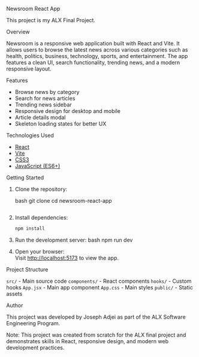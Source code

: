 Newsroom React App

This project is my ALX Final Project.

Overview

Newsroom is a responsive web application built with React and Vite. It allows users to browse the latest news across various categories such as health, politics, business, technology, sports, and entertainment. The app features a clean UI, search functionality, trending news, and a modern responsive layout.

Features

- Browse news by category
- Search for news articles
- Trending news sidebar
- Responsive design for desktop and mobile
- Article details modal
- Skeleton loading states for better UX

Technologies Used

- [React](https://react.dev/)
- [Vite](https://vitejs.dev/)
- [CSS3](https://developer.mozilla.org/en-US/docs/Web/CSS)
- [JavaScript (ES6+)](https://developer.mozilla.org/en-US/docs/Web/JavaScript)

Getting Started

1. Clone the repository:

   bash
   git clone <your-repo-url>
   cd newsroom-react-app
   ```

2. Install dependencies:
   ```bash
   npm install
   ```

3. Run the development server:
   bash
   npm run dev

4. Open your browser:  
   Visit [http://localhost:5173](http://localhost:5173) to view the app.

Project Structure

`src/` - Main source code
`components/` - React components
`hooks/` - Custom hooks
`App.jsx` - Main app component
`App.css` - Main styles
`public/` - Static assets

Author

This project was developed by Joseph Adjei as part of the ALX Software Engineering Program.


Note: This project was created from scratch for the ALX final project and demonstrates skills in React, responsive design, and modern web development practices.
